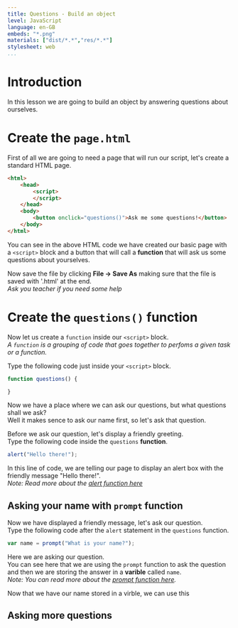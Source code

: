 ```yaml
---
title: Questions - Build an object
level: JavaScript
language: en-GB
embeds: "*.png"
materials: ["dist/*.*","res/*.*"]
stylesheet: web
...
```


# Introduction

In this lesson we are going to build an object by answering questions about ourselves.

# Create the `page.html`

First of all we are going to need a page that will run our script, let's create a standard HTML page.

```HTML
<html>
    <head>
        <script>
        </script>
    </head>
    <body>
        <button onclick="questions()">Ask me some questions!</button>
    </body>
</html>
```

You can see in the above HTML code we have created our basic page with a `<script>` block and a button that will call a __function__ that will ask us some questions about yourselves.

Now save the file by clicking __File -> Save As__ making sure that the file is saved with '.html' at the end.<br>
<i>Ask you teacher if you need some help</i>

# Create the `questions()` function

Now let us create a `function` inside our `<script>` block.<br>
_A `function` is a grouping of code that goes together to perfoms a given task or a function._

Type the following code just inside your `<script>` block.

```JavaScript
function questions() {

}
```

Now we have a place where we can ask our questions, but what questions shall we ask?<br>
Well it makes sence to ask our name first, so let's ask that question.

Before we ask our question, let's display a friendly greeting.<br>
Type the following code inside the `questions` __function__.

```JavaScript
alert("Hello there!");
```

In this line of code, we are telling our page to display an alert box with the friendly message "Hello there!".<br>
_Note: Read more about the [alert function here]()_

## Asking your name with `prompt` function

Now we have displayed a friendly message, let's ask our question.<br>
Type the following code after the `alert` statement in the `questions` function.

```JavaScript
var name = prompt("What is your name?");
```

Here we are asking our question.<br>
You can see here that we are using the `prompt` function to ask the question and then we are storing the answer in a __varible__ called `name`.<br>
_Note: You can read more about the [prompt function here]()._

Now that we have our name stored in a virble, we can use this

## Asking more questions


